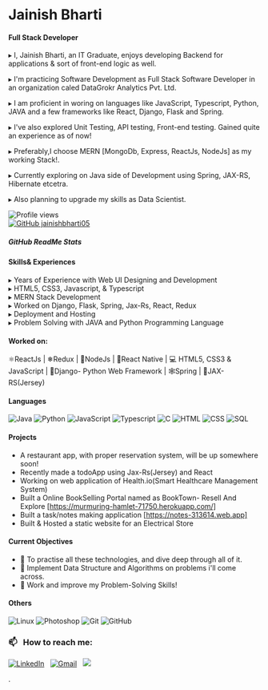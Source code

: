 # Jainish Bharti
#### Full Stack Developer

▸ I, Jainish Bharti, an IT Graduate, enjoys developing Backend for applications & sort of front-end logic as well.

▸ I'm practicing Software Development as Full Stack Software Developer in an organization caled DataGrokr Analytics Pvt. Ltd.

▸ I am proficient in woring on languages like JavaScript, Typescript, Python, JAVA and a few frameworks like React, Django, Flask and Spring.

▸ I've also explored Unit Testing, API testing, Front-end testing. Gained quite an experience as of now!

▸ Preferably,I choose MERN [MongoDb, Express, ReactJs, NodeJs] as my working Stack!.

▸ Currently exploring on Java side of Development using Spring, JAX-RS, Hibernate etcetra.

▸ Also planning to upgrade my skills as Data Scientist.                                                                                               


![Profile views](https://gpvc.arturio.dev/jainishbharti05)  
[![GitHub jainishbharti05](https://img.shields.io/github/followers/jainishbharti05?label=follow&style=social)](https://github.com/jainishbharti05)


##### GitHub ReadMe Stats

<!-- ![GitHub stats](https://github-readme-stats.vercel.app/api?username=jainishbharti05&theme=radical&show_icons=true)  -->

#### Skills& Experiences
▸ Years of Experience with Web UI Designing and Development&nbsp;       
▸ HTML5, CSS3, Javascript, & Typescript&nbsp;     
▸ MERN Stack Development&nbsp;                     
▸ Worked on Django, Flask, Spring, Jax-Rs, React, Redux &nbsp;             
▸ Deployment and Hosting&nbsp;                                           
▸ Problem Solving with JAVA and Python Programming Language&nbsp;   

#### Worked on: 
⚛ReactJs | ❄Redux | 🔗NodeJs | 📲React Native | 💻 HTML5, CSS3 & JavaScript | 🎡Django- Python Web Framework | 🕸️Spring | 🐄JAX-RS(Jersey) 


<!-- ## Top Languages -->
#### Languages 
![Java](https://img.shields.io/badge/-Java-05122A?style=flat&logo=Java&logoColor=FFA518)
![Python](https://img.shields.io/badge/-Python-05122A?style=flat&logo=python)
![JavaScript](https://img.shields.io/badge/-JavaScript-05122A?style=flat&logo=javascript)
![Typescript](https://img.shields.io/badge/-Typescript-05122A?style=flat&logo=typescript)
![C](https://img.shields.io/badge/-C-05122A?style=flat&logo=C&logoColor=A8B9CC)
![HTML](https://img.shields.io/badge/-HTML-05122A?style=flat&logo=HTML5)
![CSS](https://img.shields.io/badge/-CSS-05122A?style=flat&logo=CSS3&logoColor=1572B6)
![SQL](https://img.shields.io/badge/-SQL-000?&logo=MySQL)

<!-- [![Top Langs](https://github-readme-stats.vercel.app/api/top-langs/?username=jainishbharti05&layout=compact&theme=radical)](https://github.com/anuraghazra/github-readme-stats) -->


#### Projects
 - A restaurant app, with proper reservation system, will be up somewhere soon!
 - Recently made a todoApp using Jax-Rs(Jersey) and React
 - Working on web application of Health.io(Smart Healthcare Management System)
 - Built a Online BookSelling Portal named as BookTown- Resell And Explore [https://murmuring-hamlet-71750.herokuapp.com/]
 - Built a task/notes making application [https://notes-313614.web.app]
 - Built & Hosted a static website for an Electrical Store

#### Current Objectives
- 🌱 To practise all these technologies, and dive deep through all of it.
- 🌟 Implement Data Structure and Algorithms on problems i'll come across.
- 🎡 Work and improve my Problem-Solving Skills!

#### Others
![Linux](https://img.shields.io/badge/-Linux-000?&logo=Linux)
![Photoshop](https://img.shields.io/badge/-Photoshop-05122A?style=flat&logo=photoshop)
![Git](https://img.shields.io/badge/-Git-05122A?style=flat&logo=git)
![GitHub](https://img.shields.io/badge/-GitHub-05122A?style=flat&logo=github)



### 📫 &nbsp; How to reach me:


<a href="https://www.linkedin.com/in/jainishbharti/"><img alt="LinkedIn" src="https://img.shields.io/badge/linkedin%20-%230077B5.svg?&style=flat&logo=linkedin&logoColor=white"/></a> &nbsp;
<a href="https://www.gmail.com/jainishbharti05@gmail.com"><img alt="Gmail" src="https://img.shields.io/badge/Gmail-D14836?style=flat&logo=gmail&logoColor=white" /></a> &nbsp;
<a href="https://instagram.com/jainish_thinks"><img src="https://img.shields.io/badge/-@jainish_thinks-05122A?style=flat&logo=Instagram&logoColor=white"/></a> &nbsp;






   


. 





